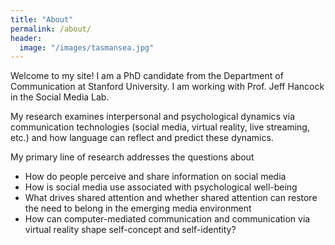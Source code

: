 ```yaml
---
title: "About"
permalink: /about/
header:
  image: "/images/tasmansea.jpg"
---
```

Welcome to my site! I am a PhD candidate from the Department of Communication at Stanford University. I am working with Prof. Jeff Hancock in the Social Media Lab. 

My research examines interpersonal and psychological dynamics via communication technologies (social media, virtual reality, live streaming, etc.) and how language can reflect and predict these dynamics. 

My primary line of research addresses the questions about 
- How do people perceive and share information on social media
- How is social media use associated with psychological well-being
- What drives shared attention and whether shared attention can restore the need to belong in the emerging media environment
- How can computer-mediated communication and communication via virtual reality shape self-concept and self-identity?
